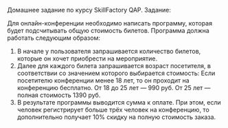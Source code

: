 Домашнее задание по курсу SkillFactory QAP.
Задание:

Для онлайн-конференции необходимо написать программу, которая будет подсчитывать общую стоимость билетов. Программа должна работать следующим образом:
1. В начале у пользователя запрашивается количество билетов, которые он хочет приобрести на мероприятие.
2. Далее для каждого билета запрашивается возраст посетителя, в соответствии со значением которого выбирается стоимость:
Если посетителю конференции менее 18 лет, то он проходит на конференцию бесплатно.
От 18 до 25 лет — 990 руб.
От 25 лет — полная стоимость 1390 руб.
3. В результате программы выводится сумма к оплате. При этом, если человек регистрирует больше трёх человек на конференцию, то дополнительно получает 10% скидку на полную стоимость заказа.
